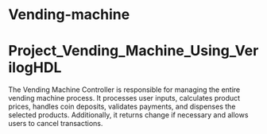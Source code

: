 # Vending-machine
# Project_Vending_Machine_Using_VerilogHDL
 The Vending Machine Controller is responsible for managing the entire vending machine process. It processes user inputs, calculates product prices, handles coin deposits, validates payments, and dispenses the selected products. Additionally, it returns change if necessary and allows users to cancel transactions.
